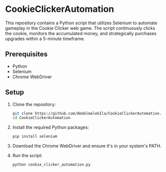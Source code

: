 # CookieClickerAutomation

This repository contains a Python script that utilizes Selenium to automate gameplay in the Cookie Clicker web game. The script continuously clicks the cookie, monitors the accumulated money, and strategically purchases upgrades within a 5-minute timeframe.

## Prerequisites
- Python
- Selenium
- Chrome WebDriver

## Setup

1. Clone the repository:

    ```bash
    git clone https://github.com/AbdelmalekIla/CookieClickerAutomation.git
    cd CookieClickerAutomation
    ```

2. Install the required Python packages:

    ```bash
    pip install selenium
    ```

3. Download the Chrome WebDriver and ensure it's in your system's PATH.

4. Run the script:

    ```bash
    python cookie_clicker_automation.py
    ```


